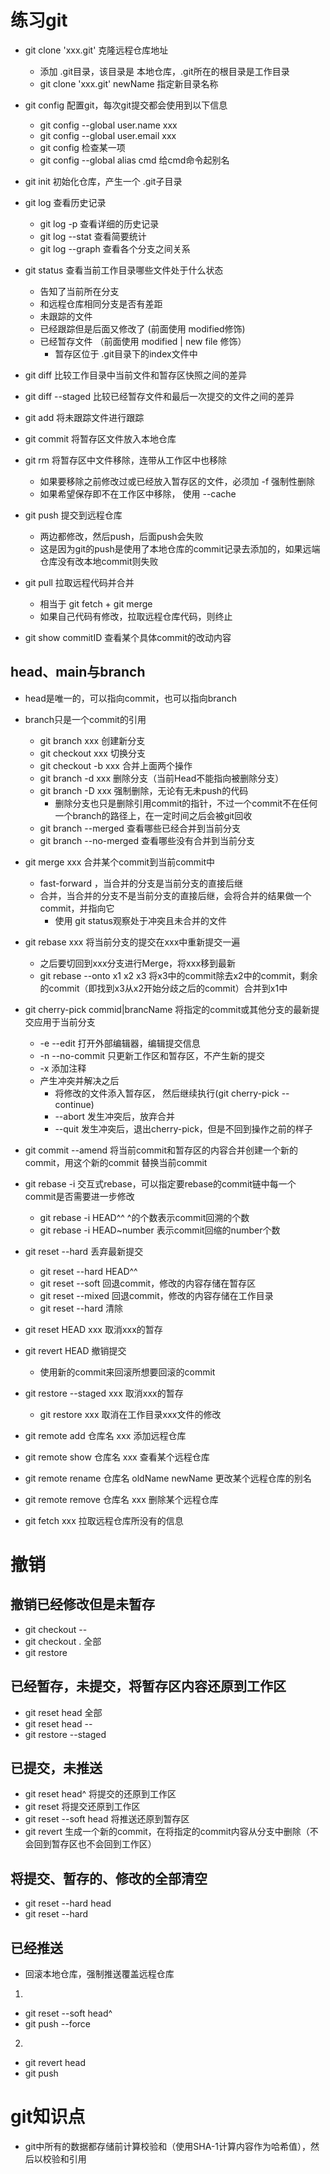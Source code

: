 # 练习git
- git clone 'xxx.git' 克隆远程仓库地址
  - 添加 .git目录，该目录是 本地仓库，.git所在的根目录是工作目录
  - git clone 'xxx.git' newName 指定新目录名称

- git config 配置git，每次git提交都会使用到以下信息
  - git config --global user.name xxx
  - git config --global user.email xxx
  - git config <key> 检查某一项
  - git config --global alias cmd 给cmd命令起别名

- git init 初始化仓库，产生一个 .git子目录

- git log 查看历史记录
  - git log -p 查看详细的历史记录
  - git log --stat 查看简要统计
  - git log --graph 查看各个分支之间关系
  
- git status 查看当前工作目录哪些文件处于什么状态
  - 告知了当前所在分支
  - 和远程仓库相同分支是否有差距
  - 未跟踪的文件 
  - 已经跟踪但是后面又修改了 (前面使用 modified修饰)
  - 已经暂存文件 （前面使用 modified | new file 修饰）
    - 暂存区位于 .git目录下的index文件中

- git diff 比较工作目录中当前文件和暂存区快照之间的差异
- git diff --staged 比较已经暂存文件和最后一次提交的文件之间的差异  

- git add 将未跟踪文件进行跟踪
- git commit 将暂存区文件放入本地仓库
- git rm 将暂存区中文件移除，连带从工作区中也移除
  - 如果要移除之前修改过或已经放入暂存区的文件，必须加 -f 强制性删除
  - 如果希望保存即不在工作区中移除， 使用 --cache
- git push 提交到远程仓库
  - 两边都修改，然后push，后面push会失败
  - 这是因为git的push是使用了本地仓库的commit记录去添加的，如果远端仓库没有改本地commit则失败
  
- git pull 拉取远程代码并合并
  - 相当于 git fetch + git merge 
  - 如果自己代码有修改，拉取远程仓库代码，则终止
  
- git show commitID 查看某个具体commit的改动内容

## head、main与branch
- head是唯一的，可以指向commit，也可以指向branch
- branch只是一个commit的引用
  - git branch xxx  创建新分支
  - git checkout xxx  切换分支
  - git checkout -b xxx 合并上面两个操作
  - git branch -d xxx 删除分支（当前Head不能指向被删除分支）
  - git branch -D xxx 强制删除，无论有无未push的代码
    - 删除分支也只是删除引用commit的指针，不过一个commit不在任何一个branch的路径上，在一定时间之后会被git回收
  - git branch --merged 查看哪些已经合并到当前分支
  - git branch --no-merged 查看哪些没有合并到当前分支

- git merge xxx 合并某个commit到当前commit中
  - fast-forward ，当合并的分支是当前分支的直接后继
  - 合并，当合并的分支不是当前分支的直接后继，会将合并的结果做一个commit，并指向它
    - 使用 git status观察处于冲突且未合并的文件
- git rebase xxx 将当前分支的提交在xxx中重新提交一遍
  - 之后要切回到xxx分支进行Merge，将xxx移到最新
  - git rebase --onto x1 x2 x3 将x3中的commit除去x2中的commit，剩余的commit（即找到x3从x2开始分歧之后的commit）合并到x1中
- git cherry-pick commid|brancName 将指定的commit或其他分支的最新提交应用于当前分支
  - -e --edit 打开外部编辑器，编辑提交信息
  - -n --no-commit  只更新工作区和暂存区，不产生新的提交
  - -x  添加注释
  - 产生冲突并解决之后 
    - 将修改的文件添入暂存区， 然后继续执行(git cherry-pick --continue)
    - --abort 发生冲突后，放弃合并
    - --quit  发生冲突后，退出cherry-pick，但是不回到操作之前的样子

- git commit --amend 将当前commit和暂存区的内容合并创建一个新的commit，用这个新的commit 替换当前commit
- git rebase -i 交互式rebase，可以指定要rebase的commit链中每一个commit是否需要进一步修改
  - git rebase -i HEAD^^ ^的个数表示commit回溯的个数
  - git rebase -i HEAD~number 表示commit回缩的number个数

- git reset --hard 丢弃最新提交
  - git reset --hard HEAD^^
  - git reset --soft 回退commit，修改的内容存储在暂存区
  - git reset --mixed  回退commit，修改的内容存储在工作目录
  - git reset --hard 清除
- git reset HEAD xxx 取消xxx的暂存
- git revert HEAD 撤销提交
  - 使用新的commit来回滚所想要回滚的commit
- git restore --staged xxx 取消xxx的暂存
  - git restore xxx 取消在工作目录xxx文件的修改

- git remote add 仓库名 xxx 添加远程仓库
- git remote show 仓库名 xxx 查看某个远程仓库
- git remote rename 仓库名 oldName newName 更改某个远程仓库的别名
- git remote remove 仓库名 xxx 删除某个远程仓库

- git fetch xxx 拉取远程仓库所没有的信息

# 撤销
## 撤销已经修改但是未暂存
- git checkout -- <filename>
- git checkout . 全部
- git restore <filename>

## 已经暂存，未提交，将暂存区内容还原到工作区
- git reset head 全部
- git reset head -- <filename> 
- git restore --staged <filename>

## 已提交，未推送
- git reset head^ 将提交的还原到工作区
- git reset <commit-id> 将提交还原到工作区
- git reset --soft head 将推送还原到暂存区
- git revert <commit-id> 生成一个新的commit，在将指定的commit内容从分支中删除（不会回到暂存区也不会回到工作区）

## 将提交、暂存的、修改的全部清空
- git reset --hard head
- git reset --hard <commit-id>

## 已经推送
- 回滚本地仓库，强制推送覆盖远程仓库
1. 
  - git reset --soft head^
  - git push --force
2.
  - git revert head
  - git push

# git知识点
- git中所有的数据都存储前计算校验和（使用SHA-1计算内容作为哈希值），然后以校验和引用